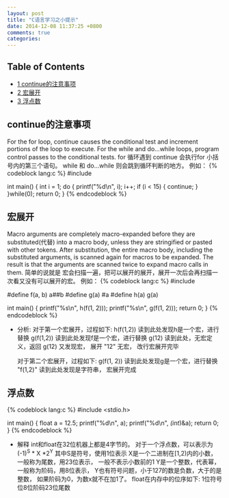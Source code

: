 ```yaml
---
layout: post
title: "C语言学习之小提示"
date: 2014-12-08 11:37:25 +0800
comments: true
categories: 
---
```



<div id="table-of-contents">
<h2>Table of Contents</h2>
<div id="text-table-of-contents">
<ul>
<li><a href="#sec-1">1 continue的注意事项</a></li>
<li><a href="#sec-2">2 宏展开</a></li>
<li><a href="#sec-3">3 浮点数</a></li>
</ul>
</div>
</div>

<div id="outline-container-1" class="outline-2">
<h2 id="sec-1">continue的注意事项</h2>
<div class="outline-text-2" id="text-1">

<p>  For the for loop, continue causes the conditional test and increment 
  portions of the loop to execute. 
  For the while and do&hellip;while loops, program control passes to the conditional tests.
  for 循环遇到 continue 会执行for 小括号内的第三个语句。
  while 和 do&hellip;while 则会跳到循环判断的地方。
  例如：
{% codeblock lang:c %}
  #include <stdio.h>

  int main() {
      int i = 1;
      do {
          printf("%d\n", i);
          i++;
          if (i < 15) {
              continue;
          }
      }while(0);
      return 0;
  }
{% endcodeblock %}
</p></div>

</div>

<div id="outline-container-2" class="outline-2">
<h2 id="sec-2">宏展开</h2>
<div class="outline-text-2" id="text-2">

<p>  Macro arguments are completely macro-expanded before they are substituted(代替) into 
  a macro body, unless they are stringified or pasted with other tokens. 
  After substitution, the entire macro body, including the substituted arguments, is scanned 
  again for macros to be expanded. 
  The result is that the arguments are scanned twice to expand macro calls in them.
  简单的说就是 宏会扫描一遍，把可以展开的展开，展开一次后会再扫描一次看又没有可以展开的宏。
  例如：
{% codeblock lang:c %}
  #include <stdio.h>

  #define f(a, b) a##b
  #define g(a) #a
  #define h(a) g(a)

  int main() {
      printf("%s\n", h(f(1, 2)));
      printf("%s\n", g(f(1, 2)));
      return 0;
  }
{% endcodeblock %}
</p><ul>
<li>分析:
    对于第一个宏展开，过程如下:
    h(f(1,2)) 读到此处发现h是一个宏，进行替换
    g(f(1,2)) 读到此处发现f是一个宏，进行替换
    g(12) 读到此处，无宏定义，返回
    g(12) 又发现宏， 展开
    "12" 无宏， 改行宏展开完毕

<p>    
    对于第二个宏展开，过程如下:
    g(f(1, 2)) 读到此处发现g是一个宏，进行替换
    "f(1,2)" 读到此处发现是字符串， 宏展开完成
</p></li>
</ul>

</div>

</div>

<div id="outline-container-3" class="outline-2">
<h2 id="sec-3">浮点数</h2>
<div class="outline-text-2" id="text-3">


{% codeblock lang:c %}
  #include <stdio.h>

  int main() {
      float a = 12.5;
      printf("%d\n", a);
      printf("%d\n", *(int*)&a);
      return 0;
  }
{% endcodeblock %}
<ul>
<li>解释
    int和float在32位机器上都是4字节的。
    对于一个浮点数，可以表示为(-1)<sup>S</sup> * X *2<sup>Y</sup>
    其中S是符号，使用1位表示
    X是一个二进制在[1,2)内的小数，一般称为尾数，用23位表示， 一般不表示小数前的1
    Y是一个整数，代表幂，一般称为阶码，用8位表示， Y也有符号问题，小于127的数是负数，大于的是整数，
    如果阶码为0，为数x就不在加1了。
    float在内存中的位序如下:
    1位符号位8位阶码23位尾数
</li>
</ul>



</div>
</div>
